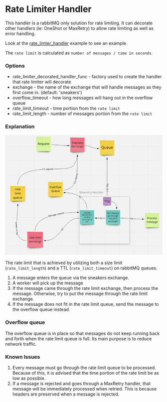 # Rate Limiter Handler


This handler is a rabbitMQ only solution for rate limiting. It can decorate other handlers (ie: OneShot or MaxRetry) 
to allow rate limiting as well as error handling. 

Look at the [rate_limter_handler](/examples/rate_limiter_handler.rb) example to see an example. 

The `rate limit` is calculated as `number of messages / time in seconds`. 

### Options

* rate_limiter_decorated_handler_func - factory used to create the handler that rate limiter will decorate 
* exchange - the name of the exchange that will handle messages as they first come in. (default: 'sneakers')
* overflow_timeout - how long messages will hang out in the overflow queue
* rate_limit_timeout - time portion from the `rate limit`
* rate_limit_length - number of messages portion from the `rate limit`


### Explanation


![rate_limiter_image](./rate_limiter_image.png)

The rate limit that is achieved by utilizing both a size limit (`rate_limit_length`) and a 
TTL (`rate_limit_timeout`) on rabbitMQ queues.

1. A message enters the queue via the sneakers exchange.
1. A worker will pick up the message
1. If the message came through the rate limit exchange, then process the message. 
Otherwise, try to put the message through the rate limit exchange.
1. If the message does not fit in the rate limit queue, send the message to the overflow queue 
instead.  


### Overflow queue
The overflow queue is in place so that messages do not keep running back and forth when the rate limit queue is full.
Its main purpose is to reduce network traffic.


### Known Issues
1. Every message must go through the rate limit queue to be processed. Because of this, it is advised that the time portion of the
rate limit be as low as possible.
1. If a message is rejected and goes through a MaxRetry handler, that message will be immediately processed when 
retried. This is because headers are preserved when a message is rejected. 
